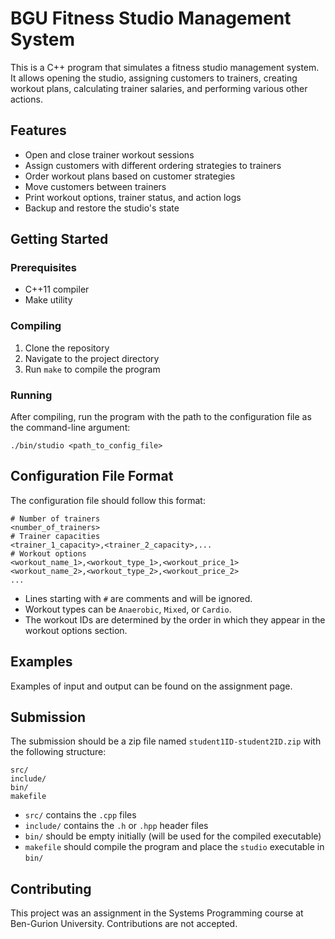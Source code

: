 # BGU Fitness Studio Management System

This is a C++ program that simulates a fitness studio management system. It allows opening the studio, assigning customers to trainers, creating workout plans, calculating trainer salaries, and performing various other actions.

## Features

- Open and close trainer workout sessions
- Assign customers with different ordering strategies to trainers
- Order workout plans based on customer strategies
- Move customers between trainers
- Print workout options, trainer status, and action logs
- Backup and restore the studio's state

## Getting Started

### Prerequisites

- C++11 compiler
- Make utility

### Compiling

1. Clone the repository
2. Navigate to the project directory
3. Run `make` to compile the program

### Running

After compiling, run the program with the path to the configuration file as the command-line argument:

```
./bin/studio <path_to_config_file>
```

## Configuration File Format

The configuration file should follow this format:

```
# Number of trainers
<number_of_trainers>
# Trainer capacities
<trainer_1_capacity>,<trainer_2_capacity>,...
# Workout options
<workout_name_1>,<workout_type_1>,<workout_price_1>
<workout_name_2>,<workout_type_2>,<workout_price_2>
...
```

- Lines starting with `#` are comments and will be ignored.
- Workout types can be `Anaerobic`, `Mixed`, or `Cardio`.
- The workout IDs are determined by the order in which they appear in the workout options section.

## Examples

Examples of input and output can be found on the assignment page.

## Submission

The submission should be a zip file named `student1ID-student2ID.zip` with the following structure:

```
src/
include/
bin/
makefile
```

- `src/` contains the `.cpp` files
- `include/` contains the `.h` or `.hpp` header files
- `bin/` should be empty initially (will be used for the compiled executable)
- `makefile` should compile the program and place the `studio` executable in `bin/`

## Contributing

This project was an assignment in the Systems Programming course at Ben-Gurion University. Contributions are not accepted.
